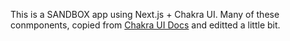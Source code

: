 This is a SANDBOX app using Next.js + Chakra UI.
Many of these conmponents, copied from [Chakra UI Docs](https://chakra-ui.com/docs/) and editted a little bit.